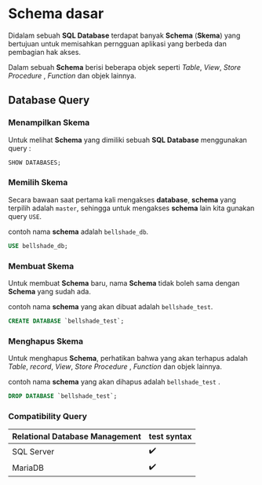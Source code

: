# Schema dasar

Didalam sebuah **SQL Database** terdapat banyak **Schema** (**Skema**) yang bertujuan untuk memisahkan perngguan aplikasi yang berbeda dan pembagian hak akses.

Dalam sebuah **Schema** berisi beberapa objek seperti _Table_, _View_, _Store Procedure_ , _Function_ dan objek lainnya.

## Database Query

### Menampilkan Skema

Untuk melihat **Schema** yang dimiliki sebuah **SQL Database** menggunakan query :

```sql
SHOW DATABASES;
```

### Memilih Skema

Secara bawaan saat pertama kali mengakses **database**, **schema** yang terpilih adalah `master`, sehingga untuk mengakses **schema** lain kita gunakan query `USE`.

contoh nama **schema** adalah `bellshade_db`.

```sql
USE bellshade_db;
```

### Membuat Skema

Untuk membuat **Schema** baru, nama **Schema** tidak boleh sama dengan **Schema** yang sudah ada.

contoh nama **schema** yang akan dibuat adalah `bellshade_test`.

```sql
CREATE DATABASE `bellshade_test`;
```

### Menghapus Skema

Untuk menghapus **Schema**, perhatikan bahwa yang akan terhapus adalah _Table_, _record_, _View_, _Store Procedure_ , _Function_ dan objek lainnya.

contoh nama **schema** yang akan dihapus adalah `bellshade_test` .

```sql
DROP DATABASE `bellshade_test`;
```

### Compatibility Query

| Relational Database Management | test syntax        |
| ------------------------------ | ------------------ |
| SQL Server                     | :heavy_check_mark: |
| MariaDB                        | :heavy_check_mark: |
